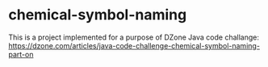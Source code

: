 # chemical-symbol-naming
This is a project implemented for a purpose of DZone Java code challange:
https://dzone.com/articles/java-code-challenge-chemical-symbol-naming-part-on
